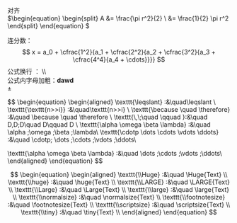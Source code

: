 对齐 <br>
$\begin{equation}
\begin{split}
A &= \frac{\pi r^2}{2} \\
   &= \frac{1}{2} \pi r^2
\end{split}
\end{equation}
$


连分数：$$  
x = a_0 + \cfrac{1^2}{a_1   
		+ \cfrac{2^2}{a_2   
		+ \cfrac{3^2}{a_3   
		+ \cfrac{4^4}{a_4   
		+ \cdots}}}}  $$
公式换行 ： \\\ <br>
公式内字母加粗：$\pmb{dawd}$ <br>
$\pm$

$$
\begin{equation} 
\begin{aligned} 
\texttt{\\leqslant}         :&\quad\leqslant  \\ 
\texttt{\\texttt\{n>>i\}}             :&\quad\texttt{n>>i} \\
\texttt{\\because \\quad \\therefore} :&\quad \because \quad \therefore \\
\texttt{\\,\\;\\quad \\qquad }:&\quad D\,D\;D\quad D\qquad D \\
\texttt{\\alpha \\omega \\beta \\lambda}  :&\quad \alpha \;\omega \;\beta \;\lambda\\
\texttt{\\cdotp \\dots \\cdots \\vdots \\ddots}  :&\quad \cdotp\; \dots \;\cdots \;\vdots \;\ddots\\

\texttt{\\alpha \\omega \\beta \\lambda}  :&\quad \dots \;\cdots \;\vdots \;\ddots\\
\end{aligned} 
\end{equation}
$$
<br>

$$
\begin{equation} 
\begin{aligned} 
\texttt{\\Huge}         :&\quad \Huge{Text}  \\ 
\texttt{\\huge}         :&\quad \huge{Text}  \\
\texttt{\\LARGE}         :&\quad \LARGE{Text}  \\
\texttt{\\Large}         :&\quad \Large{Text}  \\
\texttt{\\large}         :&\quad \large{Text}  \\
\texttt{\\normalsize}         :&\quad \normalsize{Text}  \\
\texttt{\\footnotesize}         :&\quad \footnotesize{Text}  \\
\texttt{\\scriptsize}         :&\quad \scriptsize{Text}  \\
\texttt{\\tiny}         :&\quad \tiny{Text}  \\
\end{aligned} 
\end{equation}
$$
